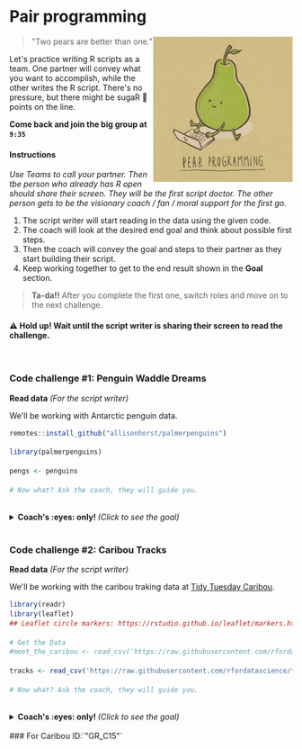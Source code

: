 # Pair programming

<img src="../../images/pear_program.png" width=248 align="right" />

> "Two pears are better than one."  

Let's practice writing R scripts as a team. One partner will convey what you want to accomplish, while the other writes the R script. There's no pressure, but there might be sugaR :candy: points on the line.

**Come back and join the big group at ` 9:35 `**

#### Instructions

_Use Teams to call your partner. Then tbe person who already has R open should share their screen. They will be the first script doctor. The other person gets to be the visionary coach / fan / moral support for the first go._

1. The script writer will start reading in the data using the given code.
1. The coach will look at the desired end goal and think about possible first steps.
1. Then the coach will convey the goal and steps to their partner as they start building their script.
1. Keep working together to get to the end result shown in the **Goal** section.

> **Ta-da!!** After you complete the first one, switch roles and move on to the next challenge.


#### :warning: Hold up! Wait until the script writer is sharing their screen to read the challenge. 

<br>

### Code challenge #1: Penguin Waddle Dreams

<b>Read data</b> <i>(For the script writer)</i>
  
We'll be working with Antarctic penguin data.

```r
remotes::install_github("allisonhorst/palmerpenguins")

library(palmerpenguins)

pengs <- penguins 

# Now what? Ask the coach, they will guide you.
```      

<br>

<details>
<summary> <b>Coach's :eyes: only! </b> <i> (Click to see the goal) </i> </summary>

<br>

**Starting data**

<img src="../../images/pengu_start.png" width=688 />

<br><br>

**End Goal**

 <img src="../../images/pengu_end_an.png" width=738 />

  
</details> 
<br>


### Code challenge #2: Caribou Tracks

<b>Read data</b> <i>(For the script writer)</i>
  
We'll be working with the caribou traking data at [Tidy Tuesday Caribou](https://github.com/rfordatascience/tidytuesday/blob/master/data/2020/2020-06-23/readme.md).


```r
library(readr)
library(leaflet)
## Leaflet circle markers: https://rstudio.github.io/leaflet/markers.html

# Get the Data
#meet_the_caribou <- read_csv('https://raw.githubusercontent.com/rfordatascience/tidytuesday/master/data/2020/2020-06-23/individuals.csv')

tracks <- read_csv('https://raw.githubusercontent.com/rfordatascience/tidytuesday/master/data/2020/2020-06-23/locations.csv')

# Now what? Ask the coach, they will guide you.
```      

<br>

<details>
<summary> <b>Coach's :eyes: only! </b> <i> (Click to see the goal) </i> </summary>

<br>

**Starting data**

<img src="../../images/caribou_start.png" width=688 />

<br><br>

**End Goal**

 <img src="../../images/caribou_map.png" width=738 />

  
</details> 
<br>
### For Caribou ID:`"GR_C15"`
